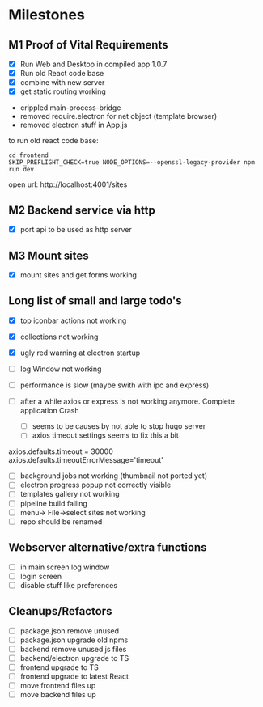 # Milestones

## M1 Proof of Vital Requirements

- [x] Run Web and Desktop in compiled app 1.0.7
- [x] Run old React code base
- [x] combine with new server
- [x] get static routing working

- crippled main-process-bridge
- removed require.electron for net object (template browser)
- removed electron stuff in App.js

to run old react code base:

```
cd frontend
SKIP_PREFLIGHT_CHECK=true NODE_OPTIONS=--openssl-legacy-provider npm run dev
```

open url: http://localhost:4001/sites

## M2 Backend service via http

- [x] port api to be used as http server

## M3 Mount sites

- [x] mount sites and get forms working

## Long list of small and large todo's

- [x] top iconbar actions not working
- [x] collections not working
- [x] ugly red warning at electron startup
- [ ] log Window not working

- [ ] performance is slow (maybe swith with ipc and express)
- [ ] after a while axios or express is not working anymore. Complete application Crash
    - [ ] seems to be causes by not able to stop hugo server
    - [ ] axios timeout settings seems to fix this a bit

axios.defaults.timeout = 30000
axios.defaults.timeoutErrorMessage='timeout'

- [ ] background jobs not working (thumbnail not ported yet)
- [ ] electron progress popup not correctly visible
- [ ] templates gallery not working
- [ ] pipeline build failing
- [ ] menu-> File->select sites not working
- [ ] repo should be renamed

## Webserver alternative/extra functions

- [ ] in main screen log window
- [ ] login screen
- [ ] disable stuff like preferences

## Cleanups/Refactors

- [ ] package.json remove unused 
- [ ] package.json upgrade old npms
- [ ] backend remove unused js files
- [ ] backend/electron upgrade to TS
- [ ] frontend upgrade to TS
- [ ] frontend upgrade to latest React
- [ ] move frontend files up
- [ ] move backend files up
